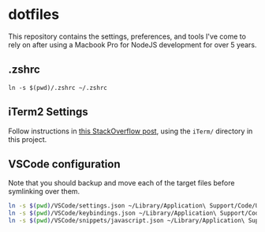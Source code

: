 # dotfiles

This repository contains the settings, preferences, and tools I've come to rely on after using a Macbook Pro for NodeJS development for over 5 years.

## .zshrc
`ln -s $(pwd)/.zshrc ~/.zshrc`

## iTerm2 Settings
Follow instructions in [this StackOverflow post](https://stackoverflow.com/questions/22943676/how-to-export-iterm2-profiles), using the `iTerm/` directory in this project.

## VSCode configuration

Note that you should backup and move each of the target files before symlinking over them.

```sh
ln -s $(pwd)/VSCode/settings.json ~/Library/Application\ Support/Code/User/settings.json
ln -s $(pwd)/VSCode/keybindings.json ~/Library/Application\ Support/Code/User/keybindings.json
ln -s $(pwd)/VSCode/snippets/javascript.json ~/Library/Application\ Support/Code/User/snippets/javascript.json
```
